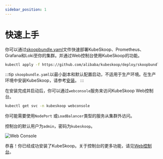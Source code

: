 ```yaml
---
sidebar_position: 1
---
```


# 快速上手

你可以通过[skoopbundle.yaml](deploy/skoopbundle.yaml)文件快速部署KubeSkoop、Prometheus、Grafana和Loki至你的集群。并通过Web控制台使用KubeSkoop的功能。

```bash
kubectl apply -f https://github.com/alibaba/kubeskoop/deploy/skoopbundle.yaml
```

:::tip
`skoopbundle.yaml`以最小副本和默认配置启动，不适用于生产环境。在生产环境中安装KubeSkoop，请参考[安装](installation.md)。
:::

在安装完成并启动后，你可以通过`webconsole`服务来访问KubeSkoop Web控制台。

```bash
kubectl get svc -n kubeskoop webconsole
```

你可能需要使用`NodePort` 或`LoadBalancer`类型的服务从集群外访问。

控制台的默认用户为`admin`，密码为`kubeskoop`。

![Web Console](/img/web_console.png)

恭喜！你已经成功安装了KubeSkoop。关于控制台的更多功能，请见[Web控制台](../guide/web-console.md)。
